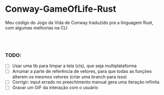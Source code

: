 # Conway-GameOfLife-Rust
Meu código do Jogo da Vida de Conway traduzido pra a linguagem Rust, com algumas melhorias na CLI


<br>
<br>

### TODO:

- [ ] Usar uma lib para limpar a tela (cls), que seja multiplataforma
- [ ] Arrumar a parte de referência de vetores, para que todas as funções alterem os mesmos vetores (criar uma branch para isso)
- [ ] Corrigir: input errado no preechimento manual gera uma iteração infinita
- [ ] Gravar um GIF da interação com o usuário
